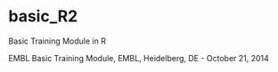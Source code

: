 basic_R2
========

Basic Training Module in R

EMBL Basic Training Module, EMBL, Heidelberg, DE - October 21, 2014
